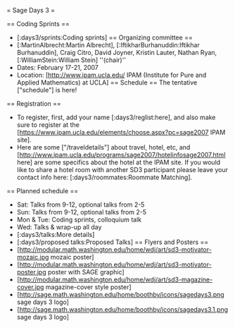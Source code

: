 = Sage Days 3 =

== Coding Sprints ==
 * [:days3/sprints:Coding sprints]
== Organizing committee ==
 * [:MartinAlbrecht:Martin Albrecht], [:IftikharBurhanuddin:Iftikhar Burhanuddin], Craig Citro, David Joyner, Kristin Lauter, Nathan Ryan, [:WilliamStein:William Stein] ''(chair)''
 * Dates: February 17-21, 2007
 * Location: [http://www.ipam.ucla.edu/ IPAM (Institute for Pure and Applied Mathematics) at UCLA]
== Schedule ==
The tentative ["schedule"] is here!

== Registration ==
 * To register, first, add your name [:days3/reglist:here], and also make sure to register at the [https://www.ipam.ucla.edu/elements/choose.aspx?pc=sage2007 IPAM site].
 * Here are some ["/traveldetails"] about travel, hotel, etc, and [http://www.ipam.ucla.edu/programs/sage2007/hotelinfosage2007.html here] are some specifics about the hotel at the IPAM site.
If you would like to share a hotel room with another SD3 participant please leave your contact info here: [:days3/roommates:Roommate Matching].

== Planned schedule ==
 * Sat: Talks from 9-12, optional talks from 2-5
 * Sun: Talks from 9-12, optional talks from 2-5
 * Mon & Tue: Coding sprints, colloquium talk
 * Wed: Talks & wrap-up all day
 * [:days3/talks:More details]
 * [:days3/proposed talks:Proposed Talks]
== Flyers and Posters ==
 * [http://modular.math.washington.edu/home/wdj/art/sd3-motivator-mozaic.jpg mozaic poster]
 * [http://modular.math.washington.edu/home/wdj/art/sd3-motivator-poster.jpg poster with SAGE graphic]
 * [http://modular.math.washington.edu/home/wdj/art/sd3-magazine-cover.jpg magazine-cover style poster]
 * [http://sage.math.washington.edu/home/boothby/icons/sagedays3.png sage days 3 logo]
 * [http://sage.math.washington.edu/home/boothby/icons/sagedays3.1.png sage days 3 logo]
